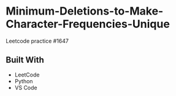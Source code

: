 # Minimum-Deletions-to-Make-Character-Frequencies-Unique
Leetcode practice #1647

## Built With
- LeetCode
- Python
- VS Code
